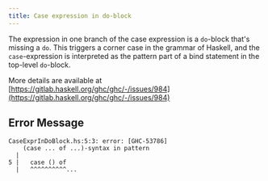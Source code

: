 ```yaml
---
title: Case expression in do-block
---
```


The expression in one branch of the case expression is a `do`-block that's missing a `do`. This triggers a corner case in the grammar of Haskell, and the `case`-expression is interpreted as the pattern part of a bind statement in the top-level `do`-block. 

More details are available at [https://gitlab.haskell.org/ghc/ghc/-/issues/984](https://gitlab.haskell.org/ghc/ghc/-/issues/984)

## Error Message

```
CaseExprInDoBlock.hs:5:3: error: [GHC-53786]
    (case ... of ...)-syntax in pattern
  |
5 |   case () of
  |   ^^^^^^^^^^...

```
